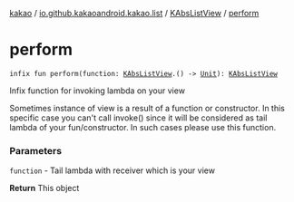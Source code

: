 [kakao](../../index.md) / [io.github.kakaoandroid.kakao.list](../index.md) / [KAbsListView](index.md) / [perform](./perform.md)

# perform

`infix fun perform(function: `[`KAbsListView`](index.md)`.() -> `[`Unit`](https://kotlinlang.org/api/latest/jvm/stdlib/kotlin/-unit/index.html)`): `[`KAbsListView`](index.md)

Infix function for invoking lambda on your view

Sometimes instance of view is a result of a function or constructor.
In this specific case you can't call invoke() since it will be considered as
tail lambda of your fun/constructor. In such cases please use this function.

### Parameters

`function` - Tail lambda with receiver which is your view

**Return**
This object

